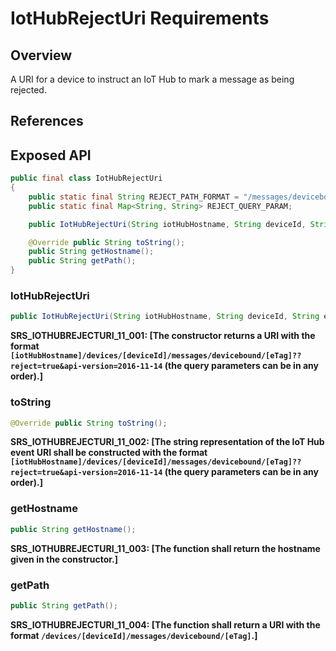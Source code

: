 # IotHubRejectUri Requirements

## Overview

A URI for a device to instruct an IoT Hub to mark a message as being rejected.

## References

## Exposed API

```java
public final class IotHubRejectUri
{
    public static final String REJECT_PATH_FORMAT = "/messages/devicebound/%s";
    public static final Map<String, String> REJECT_QUERY_PARAM;

    public IotHubRejectUri(String iotHubHostname, String deviceId, String eTag);

    @Override public String toString();
    public String getHostname();
    public String getPath();
}
```


### IotHubRejectUri

```java
public IotHubRejectUri(String iotHubHostname, String deviceId, String eTag; 
```

**SRS_IOTHUBREJECTURI_11_001: [**The constructor returns a URI with the format `[iotHubHostname]/devices/[deviceId]/messages/devicebound/[eTag]??reject=true&api-version=2016-11-14` (the query parameters can be in any order).**]**


### toString

```java
@Override public String toString();
```

**SRS_IOTHUBREJECTURI_11_002: [**The string representation of the IoT Hub event URI shall be constructed with the format `[iotHubHostname]/devices/[deviceId]/messages/devicebound/[eTag]??reject=true&api-version=2016-11-14` (the query parameters can be in any order).**]**


### getHostname

```java
public String getHostname();
```

**SRS_IOTHUBREJECTURI_11_003: [**The function shall return the hostname given in the constructor.**]**


### getPath

```java
public String getPath();
```

**SRS_IOTHUBREJECTURI_11_004: [**The function shall return a URI with the format `/devices/[deviceId]/messages/devicebound/[eTag]`.**]**